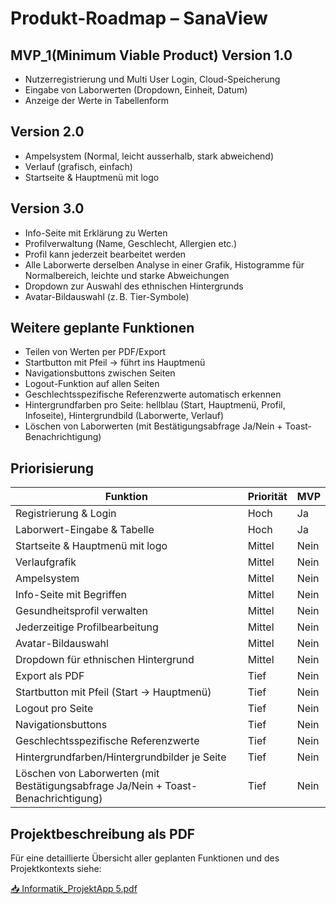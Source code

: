# Produkt-Roadmap – SanaView

## MVP_1(Minimum Viable Product) Version 1.0
- Nutzerregistrierung und Multi User Login, Cloud-Speicherung
- Eingabe von Laborwerten (Dropdown, Einheit, Datum)
- Anzeige der Werte in Tabellenform

## Version 2.0
- Ampelsystem (Normal, leicht ausserhalb, stark abweichend)
- Verlauf (grafisch, einfach)
- Startseite & Hauptmenü mit logo

## Version 3.0
- Info-Seite mit Erklärung zu Werten
- Profilverwaltung (Name, Geschlecht, Allergien etc.)
- Profil kann jederzeit bearbeitet werden
- Alle Laborwerte derselben Analyse in einer Grafik, Histogramme für Normalbereich, leichte und starke Abweichungen
- Dropdown zur Auswahl des ethnischen Hintergrunds
- Avatar-Bildauswahl (z. B. Tier-Symbole)




## Weitere geplante Funktionen
- Teilen von Werten per PDF/Export
- Startbutton mit Pfeil → führt ins Hauptmenü
- Navigationsbuttons zwischen Seiten
- Logout-Funktion auf allen Seiten
- Geschlechtsspezifische Referenzwerte automatisch erkennen
- Hintergrundfarben pro Seite: hellblau (Start, Hauptmenü, Profil, Infoseite), Hintergrundbild (Laborwerte, Verlauf)
- Löschen von Laborwerten (mit Bestätigungsabfrage Ja/Nein + Toast-Benachrichtigung)




## Priorisierung
| Funktion                         | Priorität | MVP |
|----------------------------------|-----------|-----|
| Registrierung & Login            | Hoch      | Ja  |
| Laborwert-Eingabe & Tabelle      | Hoch      | Ja  |
| Startseite & Hauptmenü mit logo  | Mittel    | Nein|
| Verlaufgrafik                    | Mittel    | Nein|
| Ampelsystem                      | Mittel    | Nein|
| Info-Seite mit Begriffen         | Mittel    | Nein|
| Gesundheitsprofil verwalten      | Mittel    | Nein|
| Jederzeitige Profilbearbeitung   | Mittel    | Nein|
| Avatar-Bildauswahl               | Mittel    | Nein|
| Dropdown für ethnischen Hintergrund   | Mittel   | Nein|
| Export als PDF                   | Tief      | Nein|
| Startbutton mit Pfeil (Start → Hauptmenü) | Tief      | Nein|
| Logout pro Seite                 | Tief      | Nein|
| Navigationsbuttons               | Tief      | Nein|
| Geschlechtsspezifische Referenzwerte | Tief      | Nein|
| Hintergrundfarben/Hintergrundbilder je Seite | Tief      | Nein|
| Löschen von Laborwerten (mit Bestätigungsabfrage Ja/Nein + Toast-Benachrichtigung) | Tief      | Nein|




## Projektbeschreibung als PDF

Für eine detaillierte Übersicht aller geplanten Funktionen und des Projektkontexts siehe:

[📥 Informatik_ProjektApp 5.pdf](./Informatik_ProjektApp%205.pdf)


